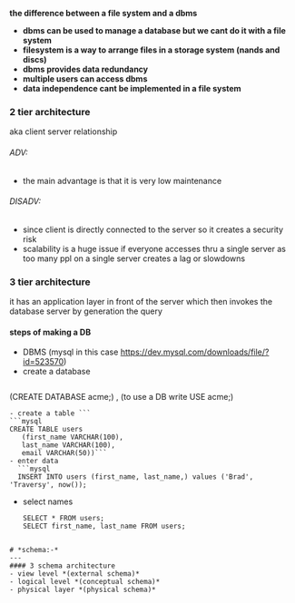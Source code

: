 
**the difference between  a file system and a dbms**
- **dbms can be used to manage a database but we cant do it with a file system**
- **filesystem is a way to arrange files in a storage system (nands and discs)**
- **dbms provides data redundancy**
- **multiple users can access dbms**
- **data independence cant be implemented in a file system**

### 2 tier architecture

aka client server relationship
###### ADV:
- the main advantage is that it is very low maintenance 
###### DISADV:
- since client is directly connected to the server so it creates a security risk
- scalability is a huge issue if everyone accesses thru a single server as too many ppl on a single server creates a lag or slowdowns
### 3 tier architecture
it has an application layer in front of the server which then invokes
the database server by generation the query 


#### steps of making a DB
- DBMS (mysql in this case https://dev.mysql.com/downloads/file/?id=523570)
- create a database
    ```mysql
(CREATE DATABASE acme;) , (to use a DB write USE acme;)
```
- create a table ```
```mysql
CREATE TABLE users
   (first_name VARCHAR(100),
   last_name VARCHAR(100),
   email VARCHAR(50))```
- enter data
  ```mysql
  INSERT INTO users (first_name, last_name,) values ('Brad', 'Traversy', now());
```

- select names
  ```mysql
  SELECT * FROM users;
  SELECT first_name, last_name FROM users;
```

# *schema:-*
---
#### 3 schema architecture
- view level *(external schema)*
- logical level *(conceptual schema)*
- physical layer *(physical schema)*





